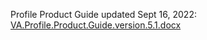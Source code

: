 Profile Product Guide updated Sept 16, 2022:
[VA.Profile.Product.Guide.version.5.1.docx](https://github.com/department-of-veterans-affairs/va.gov-team/files/9586654/VA.Profile.Product.Guide.version.5.1.docx)
